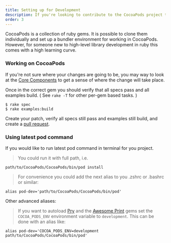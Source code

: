 ```yaml
---
title: Setting up for Development
description: If you're looking to contribute to the CocoaPods project through feature additions or bug fixes, follow these instructions on setting up your development environment.
order: 3
---
```


CocoaPods is a collection of ruby gems. It is possible to clone them individually and set up a bundler environment for working in CocoaPods. However, for someone new to high-level library development in ruby this comes with a high learning curve.

### Working on CocoaPods

If you're not sure where your changes are going to be, you may way to look at the [Core Components](https://guides.cocoapods.org/contributing/components) to get a sense of where the change will take place.

Once in the correct gem you should verify that all specs pass and all examples build. ( See `rake -T` for other per-gem based tasks. )

```shell
$ rake spec
$ rake examples:build
```

Create your patch, verify all specs still pass and examples still build, and create a [pull request](https://github.com/CocoaPods/CocoaPods/compare).

### Using latest pod command

If you would like to run latest pod command in terminal for you project.

> You could run it with full path, i.e.

```shell
path/to/CocoaPods/CocoaPods/bin/pod install
```

> For convenience you could add the next alias to you .zshrc or .bashrc or similar:

```shell
alias pod-dev='path/to/CocoaPods/CocoaPods/bin/pod'
```

Other advanced aliases:

> If you want to autoload [Pry](https://github.com/pry/pry) and the [Awesome Print](https://github.com/awesome-print/awesome_print) gems set the ```COCOA_PODS_ENV``` environment variable to ```development```. This can be done with an alias like:

```shell
alias pod-dev='COCOA_PODS_ENV=development path/to/CocoaPods/CocoaPods/bin/pod'
```
